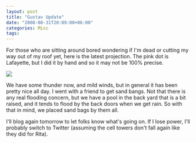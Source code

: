 ```yaml
---
layout: post
title: "Gustav Update"
date: "2008-08-31T20:09:00+06:00"
categories: Misc 
tags: 
---
```


For those who are sitting around bored wondering if I'm dead or cutting my way out of my roof yet, here is the latest projection. The pink dot is Lafayette, but I did it by hand and so it may not be 100% precise.

<img src="https://static.raymondcamden.com/images/gustavsun.jpg">

We have some thunder now, and mild winds, but in general it has been pretty nice all day. I went with a friend to get sand bangs. Not that there is any real flooding concern, but we have a pool in the back yard that is a bit raised, and it tends to flood by the back doors when we get rain. So with that in mind, we placed sand bags by them all.

I'll blog again tomorrow to let folks know what's going on. If I lose power, I'll probably switch to Twitter (assuming the cell towers don't fall again like they did for Rita).